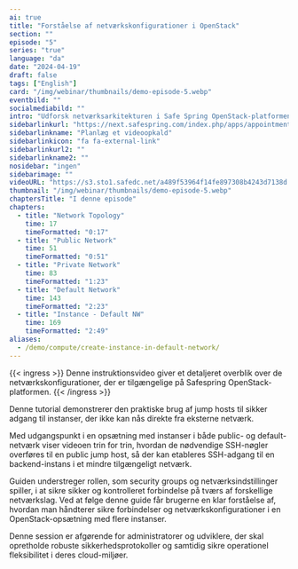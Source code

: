 ```yaml
---
ai: true
title: "Forståelse af netværkskonfigurationer i OpenStack"
section: ""
episode: "5"
series: "true"
language: "da"
date: "2024-04-19"
draft: false
tags: ["English"]
card: "/img/webinar/thumbnails/demo-episode-5.webp"
eventbild: ""
socialmediabild: ""
intro: "Udforsk netværksarkitekturen i Safe Spring OpenStack-platformen, og lær, hvordan du opretter instanser på tværs af forskellige netværkstyper."
sidebarlinkurl: "https://next.safespring.com/index.php/apps/appointments/embed/VOZl8W1TrMMEFQ%3D%3D/form"
sidebarlinkname: "Planlæg et videoopkald"
sidebarlinkicon: "fa fa-external-link"
sidebarlinkurl2: ""
sidebarlinkname2: ""
nosidebar: "ingen"
sidebarimage: ""
videoURL: "https://s3.sto1.safedc.net/a489f53964f14fe897308b4243d7138d:processedvideos/safespring-demo-episode-5-create-instance-in-default-network/master.m3u8"
thumbnail: "/img/webinar/thumbnails/demo-episode-5.webp"
chaptersTitle: "I denne episode"
chapters:
  - title: "Network Topology"
    time: 17
    timeFormatted: "0:17"
  - title: "Public Network"
    time: 51
    timeFormatted: "0:51"
  - title: "Private Network"
    time: 83
    timeFormatted: "1:23"
  - title: "Default Network"
    time: 143
    timeFormatted: "2:23"
  - title: "Instance - Default NW"
    time: 169
    timeFormatted: "2:49"
aliases:
  - /demo/compute/create-instance-in-default-network/
---
```

{{< ingress >}}
Denne instruktionsvideo giver et detaljeret overblik over de netværkskonfigurationer, der er tilgængelige på Safespring OpenStack-platformen.
{{< /ingress >}}

Denne tutorial demonstrerer den praktiske brug af jump hosts til sikker adgang til instanser, der ikke kan nås direkte fra eksterne netværk.

Med udgangspunkt i en opsætning med instanser i både public- og default-netværk viser videoen trin for trin, hvordan de nødvendige SSH-nøgler overføres til en public jump host, så der kan etableres SSH-adgang til en backend-instans i et mindre tilgængeligt netværk.

Guiden understreger rollen, som security groups og netværksindstillinger spiller, i at sikre sikker og kontrolleret forbindelse på tværs af forskellige netværkslag. Ved at følge denne guide får brugerne en klar forståelse af, hvordan man håndterer sikre forbindelser og netværkskonfigurationer i en OpenStack-opsætning med flere instanser.

Denne session er afgørende for administratorer og udviklere, der skal opretholde robuste sikkerhedsprotokoller og samtidig sikre operationel fleksibilitet i deres cloud-miljøer.